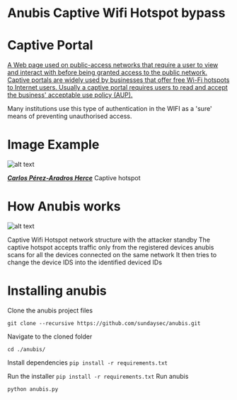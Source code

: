 # Anubis Captive Wifi Hotspot bypass

Captive Portal
==

[A Web page used on public-access networks that require a user to view and interact with before being granted access to the public network. Captive portals are widely used by businesses that offer free Wi-Fi hotspots to Internet users. Usually a captive portal requires users to read and accept the business' acceptable use policy (AUP).](https://www.webopedia.com/TERM/C/captive_portal.html)

Many institutions use this type of authentication in the WIFI as a 'sure' means of preventing unauthorised access.


Image Example
==

![alt text](https://exekias.me/wp-content/uploads/2011/08/login.png)

[___Carlos Pérez-Aradros Herce___](https://exekias.me/2011/08/28/zentyal-new-feature-captive-portal/)  Captive hotspot


How Anubis works
==

![alt text](https://github.com/philemonsunday/anubis/blob/master/src/images/netflow.png?raw=true)

Captive Wifi Hotspot network structure with the attacker standby
The captive hotspot accepts traffic only from the registered devices
anubis scans for all the devices connected on the same network
It then tries to change the device IDS into the identified deviced IDs

Installing anubis
==

Clone the anubis project files

`git clone --recursive https://github.com/sundaysec/anubis.git`


Navigate to the cloned folder

`cd ./anubis/`

Install dependencies
`pip install -r requirements.txt`

Run the installer
`pip install -r requirements.txt`
Run anubis

`python anubis.py`
